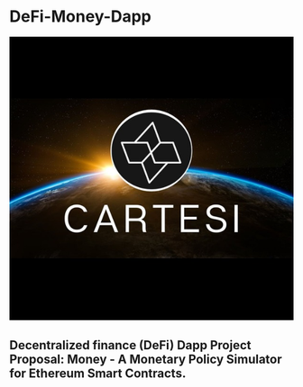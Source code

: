 # DeFi-Money-Dapp

![Cartesi Image](./proposal/images/cartesi%20(1).jpg)

## Decentralized finance (DeFi) Dapp Project  Proposal: Money - A Monetary Policy Simulator for Ethereum Smart Contracts.
